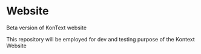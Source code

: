 # Website
Beta version of KonText website

This repository will be employed for dev and testing purpose of the Kontext Website
